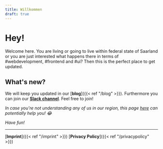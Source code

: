 ```yaml
---
title: Willkommen
draft: true
---
```


# Hey!

Welcome here. You are living or going to live within federal state of Saarland or you are just interested what happens there in terms of #webdevelopment, #frontend and #ui? Then this is the perfect place to get updated.

## What's new?

We will keep you updated in our [**blog**]({{< ref "/blog" >}}). Furthermore you can join our [**Slack channel**](https://webdeveloper-slack.herokuapp.com). Feel free to join!

_In case you're not understanding any of us in our region, this page [here](http://www.stefan-im-www.de/Saar-Dateien/Saarbrigger%20Platt%20mit%20Frame.htm) can potentially help you! 😂_

_Have fun!_

---

[**Imprint**]({{< ref "/imprint" >}})
[**Privacy Policy**]({{< ref "/privacypolicy" >}})